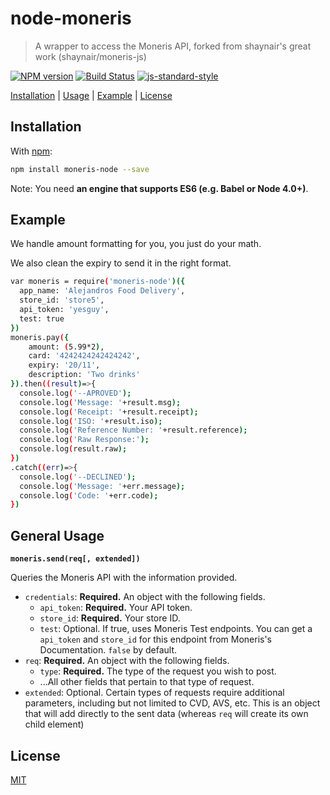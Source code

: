 # node-moneris

> A wrapper to access the Moneris API, forked from shaynair's great work (shaynair/moneris-js)

[![NPM version](https://badge.fury.io/js/moneris.svg)](http://badge.fury.io/js/moneris) [![Build Status](https://travis-ci.org/shaynair/moneris-js.svg?branch=master)](https://travis-ci.org/shaynair/moneris-js?branch=master)
[![js-standard-style](https://cdn.rawgit.com/feross/standard/master/badge.svg)](https://github.com/feross/standard)

[Installation](#installation) |
[Usage](#usage) |
[Example](#example) |
[License](#license)

## Installation

With [npm](https://npmjs.org/):

```bash
npm install moneris-node --save
```

Note: You need **an engine that supports ES6 (e.g. Babel or Node 4.0+)**.

## Example

We handle amount formatting for you, you just do your math.

We also clean the expiry to send it in the right format.

```bash
var moneris = require('moneris-node')({
  app_name: 'Alejandros Food Delivery',
  store_id: 'store5',
  api_token: 'yesguy',
  test: true
})
moneris.pay({
    amount: (5.99*2), 
    card: '4242424242424242',
    expiry: '20/11',
    description: 'Two drinks'
}).then((result)=>{ 
  console.log('--APROVED');
  console.log('Message: '+result.msg);
  console.log('Receipt: '+result.receipt);
  console.log('ISO: '+result.iso);
  console.log('Reference Number: '+result.reference);
  console.log('Raw Response:');
  console.log(result.raw);
})
.catch((err)=>{
  console.log('--DECLINED');
  console.log('Message: '+err.message);
  console.log('Code: '+err.code);
})
```

## General Usage

**`moneris.send(req[, extended])`**

Queries the Moneris API with the information provided.

- `credentials`: **Required.** An object with the following fields.
  - `api_token`: **Required.** Your API token.
  - `store_id`: **Required.** Your store ID.
  - `test`: Optional. If true, uses Moneris Test endpoints. You can get a `api_token` and `store_id` for this endpoint from Moneris's Documentation. `false` by default.
- `req`: **Required.** An object with the following fields.
  - `type`: **Required.** The type of the request you wish to post.
  - ...All other fields that pertain to that type of request.
- `extended`: Optional. Certain types of requests require additional parameters, including but not limited to CVD, AVS, etc. This is an object that will add directly to the sent data (whereas `req` will create its own child element)


## License

[MIT](http://g14n.info/mit-license)
